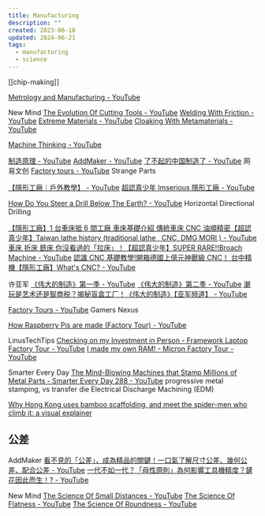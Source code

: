 ```yaml
---
title: Manufacturing
description: ""
created: 2023-06-10
updated: 2024-06-21
tags:
  - manufacturing
  - science
---
```


[[chip-making]]

[Metrology and Manufacturing - YouTube](https://www.youtube.com/playlist?list=PLC7a8fNahjQ9u4V4iaK_6KhRaGngI0x3q)

New Mind
[The Evolution Of Cutting Tools - YouTube](https://www.youtube.com/watch?v=YSdho8y4EoA)
[Welding With Friction - YouTube](https://www.youtube.com/watch?v=D1NcfXxtKng)
[Extreme Materials - YouTube](https://www.youtube.com/watch?v=3a8uOXIPhNI)
[Cloaking With Metamaterials - YouTube](https://www.youtube.com/watch?v=sweVNjEQj0s)

[Machine Thinking - YouTube](https://www.youtube.com/@machinethinking)

[制造原理 - YouTube](https://www.youtube.com/@user-bt2ct9sh3m)
[AddMaker - YouTube](https://www.youtube.com/@addmakertw)
[了不起的中国制造了 - YouTube](https://www.youtube.com/playlist?list=PL7aNHwx_SJ55D99mzyXr8Ksqpbz84OW5L) 网易文创
[Factory tours - YouTube](https://www.youtube.com/playlist?list=PL42a-LTi6YKA_j1aPbwZTRAEk0iuSBfpU) Strange Parts

[【隱形工廠｜戶外教學】 - YouTube](https://www.youtube.com/playlist?list=PLBTwOvE8YhQFcfuoNhXOaJsUsVNnyf_3z)
[超認真少年 Imserious 隱形工廠 - YouTube](https://www.youtube.com/channel/UCckzc03-ycrpB1XIUfRhpnw/search?query=%E9%9A%B1%E5%BD%A2%E5%B7%A5%E5%BB%A0)

[How Do You Steer a Drill Below The Earth? - YouTube](https://www.youtube.com/watch?v=JAhdb7dKQpU) Horizontal Directional Drilling

[【隱形工廠】1 台車床抵 6 間工廠 車床基礎介紹 傳統車床 CNC 油順精密【超認真少年】Taiwan lathe history (traditional lathe , CNC, DMG MORI ) - YouTube](https://www.youtube.com/watch?v=60u4TepzKlo)
[車床 折床 銑床 你沒看過的「拉床」！【超認真少年】SUPER RARE!!Broach Machine - YouTube](https://www.youtube.com/watch?v=FqzqE2xWicM)
[認識 CNC 基礎教學!開箱德國上億元神獸級 CNC！ 台中精機【隱形工廠】What's CNC? - YouTube](https://www.youtube.com/watch?v=KZ0lIzlYHw4)

许亚军
[《伟大的制造》第一季 - YouTube](https://www.youtube.com/playlist?list=PLIjobl3M0vH0h9XC-eQCk5USGyrvS8lfu)
[《伟大的制造》第二季 - YouTube](https://www.youtube.com/playlist?list=PLIjobl3M0vH34R1bEkOtCLJ0a12FFeA8L)
[潮玩是艺术还是智商税？揭秘盲盒工厂！《伟大的制造》【亚军频道】 - YouTube](https://www.youtube.com/watch?v=Djx3-fx1HEI)

[Factory Tours - YouTube](https://www.youtube.com/playlist?list=PLsuVSmND84QuVMZuk2HGUtCSYXR7nmC5a) Gamers Nexus

[How Raspberry Pis are made (Factory Tour) - YouTube](https://www.youtube.com/watch?v=k2C4lbbIH0c)

LinusTechTips
[Checking on my Investment in Person - Framework Laptop Factory Tour - YouTube](https://www.youtube.com/watch?v=7nXVJBGowmY)
[I made my own RAM! - Micron Factory Tour - YouTube](https://www.youtube.com/watch?v=-EhDlXx3okU)

Smarter Every Day
[The Mind-Blowing Machines that Stamp Millions of Metal Parts - Smarter Every Day 288 - YouTube](https://www.youtube.com/watch?v=GDzBE6vz5r0) progressive metal stamping, vs transfer die
Electrical Discharge Machining (EDM)

[Why Hong Kong uses bamboo scaffolding, and meet the spider-men who climb it: a visual explainer](https://multimedia.scmp.com/infographics/culture/article/3183200/bamboo-scaffolding/index.html)

## 公差

AddMaker
[看不見的「公差」，成為精品的關鍵！一口氣了解尺寸公差、幾何公差、配合公差 - YouTube](https://www.youtube.com/watch?v=6FB3MYw5w4E)
[一代不如一代？「母性原則」為何影響工具機精度？鏟花因此而生！? - YouTube](https://www.youtube.com/watch?v=bydHFY9agR4)

New Mind
[The Science Of Small Distances - YouTube](https://www.youtube.com/watch?v=Aw-xbs8ZWxE)
[The Science Of Flatness - YouTube](https://www.youtube.com/watch?v=OWa3F4bKJsE)
[The Science Of Roundness - YouTube](https://www.youtube.com/watch?v=NjbvOTUSqdI)
